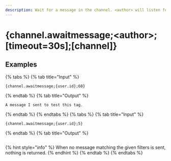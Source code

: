 ```yaml
---
description: Wait for a message in the channel. <author> will listen for only messages sent by that user. <timeout> is how long to wait for messages matching the filter before giving up and returning nothing.
---
```

# {channel.awaitmessage;&lt;author>;[timeout=30s];[channel]}
## Examples
{% tabs %}
{% tab title="Input" %}
```text
{channel.awaitmessage;{user.id};60}
```
{% endtab %}
{% tab title="Output" %}
```text
A message I sent to test this tag.
```
{% endtab %}
{% endtabs %}
{% tabs %}
{% tab title="Input" %}
```text
{channel.awaitmessage;{user.id};5}
```
{% endtab %}
{% tab title="Output" %}
```text

```
{% hint style="info" %}
When no message matching the given filters is sent, nothing is returned.
{% endhint %}
{% endtab %}
{% endtabs %}